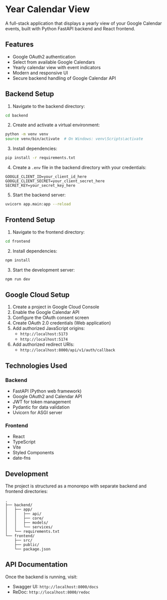 # Year Calendar View

A full-stack application that displays a yearly view of your Google Calendar events, built with Python FastAPI backend and React frontend.

## Features

- Google OAuth2 authentication
- Select from available Google Calendars
- Yearly calendar view with event indicators
- Modern and responsive UI
- Secure backend handling of Google Calendar API

## Backend Setup

1. Navigate to the backend directory:
```bash
cd backend
```

2. Create and activate a virtual environment:
```bash
python -m venv venv
source venv/bin/activate  # On Windows: venv\Scripts\activate
```

3. Install dependencies:
```bash
pip install -r requirements.txt
```

4. Create a `.env` file in the backend directory with your credentials:
```
GOOGLE_CLIENT_ID=your_client_id_here
GOOGLE_CLIENT_SECRET=your_client_secret_here
SECRET_KEY=your_secret_key_here
```

5. Start the backend server:
```bash
uvicorn app.main:app --reload
```

## Frontend Setup

1. Navigate to the frontend directory:
```bash
cd frontend
```

2. Install dependencies:
```bash
npm install
```

3. Start the development server:
```bash
npm run dev
```

## Google Cloud Setup

1. Create a project in Google Cloud Console
2. Enable the Google Calendar API
3. Configure the OAuth consent screen
4. Create OAuth 2.0 credentials (Web application)
5. Add authorized JavaScript origins:
   - `http://localhost:5173`
   - `http://localhost:5174`
6. Add authorized redirect URIs:
   - `http://localhost:8000/api/v1/auth/callback`

## Technologies Used

### Backend
- FastAPI (Python web framework)
- Google OAuth2 and Calendar API
- JWT for token management
- Pydantic for data validation
- Uvicorn for ASGI server

### Frontend
- React
- TypeScript
- Vite
- Styled Components
- date-fns

## Development

The project is structured as a monorepo with separate backend and frontend directories:

```
.
├── backend/
│   ├── app/
│   │   ├── api/
│   │   ├── core/
│   │   ├── models/
│   │   └── services/
│   └── requirements.txt
└── frontend/
    ├── src/
    ├── public/
    └── package.json
```

## API Documentation

Once the backend is running, visit:
- Swagger UI: `http://localhost:8000/docs`
- ReDoc: `http://localhost:8000/redoc`
